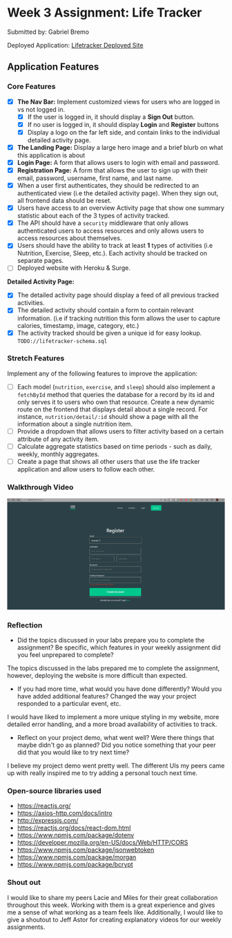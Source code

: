 
# Week 3 Assignment: Life Tracker

Submitted by: Gabriel Bremo

Deployed Application: [Lifetracker Deployed Site](http://flaky-map.surge.sh/)

## Application Features

### Core Features

- [x] **The Nav Bar:** Implement customized views for users who are logged in vs not logged in.
  - [x] If the user is logged in, it should display a **Sign Out** button. 
  - [x] If no user is logged in, it should display **Login** and **Register** buttons
  - [x] Display a logo on the far left side, and contain links to the individual detailed activity page. 
- [x] **The Landing Page:** Display a large hero image and a brief blurb on what this application is about
- [x] **Login Page:** A form that allows users to login with email and password.
- [x] **Registration Page:** A form that allows the user to sign up with their email, password, username, first name, and last name.
- [x] When a user first authenticates, they should be redirected to an authenticated view (i.e the detailed activity page). When they sign out, all frontend data should be reset.
- [x] Users have access to an overview Activity page that show one summary statistic about each of the 3 types of activity tracked.
- [x] The API should have a `security` middleware that only allows authenticated users to access resources and only allows users to access resources about themselves. 
- [x] Users should have the ability to track at least **1** types of activities (i.e Nutrition, Exercise, Sleep, etc.). Each activity should be tracked on separate pages.
- [ ] Deployed website with Heroku & Surge. 

**Detailed Activity Page:**
- [x] The detailed activity page should display a feed of all previous tracked activities.
- [x] The detailed activity should contain a form to contain relevant information. (i.e if tracking nutrition this form allows the user to capture calories, timestamp, image, category, etc.) 
- [x] The activity tracked should be given a unique id for easy lookup.
  `TODO://lifetracker-schema.sql` 

### Stretch Features

Implement any of the following features to improve the application:
- [ ] Each model (`nutrition`, `exercise`, and `sleep`) should also implement a `fetchById` method that queries the database for a record by its id and only serves it to users who own that resource. Create a new dynamic route on the frontend that displays detail about a single record. For instance, `nutrition/detail/:id` should show a page with all the information about a single nutrition item.
- [ ] Provide a dropdown that allows users to filter activity based on a certain attribute of any activity item.
- [ ] Calculate aggregate statistics based on time periods - such as daily, weekly, monthly aggregates.
- [ ] Create a page that shows all other users that use the life tracker application and allow users to follow each other.

### Walkthrough Video

![](lifetracker-ui/src/assets/readme%20gif.gif)

### Reflection

* Did the topics discussed in your labs prepare you to complete the assignment? Be specific, which features in your weekly assignment did you feel unprepared to complete?

The topics discussed in the labs prepared me to complete the assignment, however, deploying the website is more difficult than expected. 

* If you had more time, what would you have done differently? Would you have added additional features? Changed the way your project responded to a particular event, etc.
  
I would have liked to implement a more unique styling in my website, more detailed error handling, and a more broad availability of activities to track.

* Reflect on your project demo, what went well? Were there things that maybe didn't go as planned? Did you notice something that your peer did that you would like to try next time?

I believe my project demo went pretty well. The different UIs my peers came up with really inspired me to try adding a personal touch next time.

### Open-source libraries used

- https://reactjs.org/
- https://axios-http.com/docs/intro
- http://expressjs.com/
- https://reactjs.org/docs/react-dom.html
- https://www.npmjs.com/package/dotenv
- https://developer.mozilla.org/en-US/docs/Web/HTTP/CORS
- https://www.npmjs.com/package/jsonwebtoken
- https://www.npmjs.com/package/morgan
- https://www.npmjs.com/package/bcrypt

### Shout out

I would like to share my peers Lacie and Miles for their great collaboration throughout this week. Working with them is a great experience and gives me a sense of what working as a team feels like. Additionally, I would like to give a shoutout to Jeff Astor for creating explanatory videos for our weekly assignments.